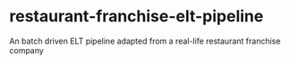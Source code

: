 # restaurant-franchise-elt-pipeline
An batch driven ELT pipeline adapted from a real-life restaurant franchise company
